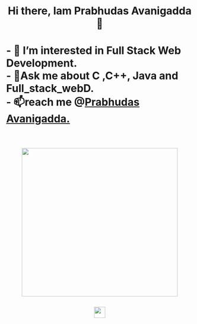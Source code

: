 <!-- - 👋 Hi, I’m @Prabhudas111
- 👀 I’m interested in ...
- 🌱 I’m currently learning ...
- 💞️ I’m looking to collaborate on ...
- 📫 How to reach me ... -->

<!---
Prabhudas111/Prabhudas111 is a ✨ special ✨ repository because its `README.md` (this file) appears on your GitHub profile.
You can click the Preview link to take a look at your changes.
--->
<h1 align="center">Hi there, Iam <b>Prabhudas Avanigadda</b> 👋<h1>
  - 👀 I’m interested in <strong> Full Stack Web Development. </strong>
  <br>
  - 📄Ask me about <strong>C ,C++, Java and Full_stack_webD.</strong>
   <br>
 - 📫reach me @<a href="https://www.linkedin.com/in/prabhudas-avanigadda-338920164" target="_blank">Prabhudas Avanigadda.</a>
    <br>
    <br>
 
<p align="center" >
<img src="https://d1fdloi71mui9q.cloudfront.net/Y69hXcuTRKail3SECmEw_LdJB93n1bI7aiBy3" height="400" width="420"></a>
  </p>
  
  <p align="center">
    <a href="https://www.linkedin.com/in/prabhudas-avanigadda-338920164" target="_blank"><img src="https://cdn.jsdelivr.net/npm/simple-icons@3.0.1/icons/linkedin.svg" height="30" width="30"></a>
  </p>

